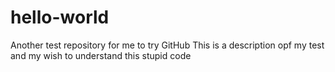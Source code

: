 # hello-world
Another test repository for me to try GitHub
This is a description opf my test and my wish to understand this stupid code
